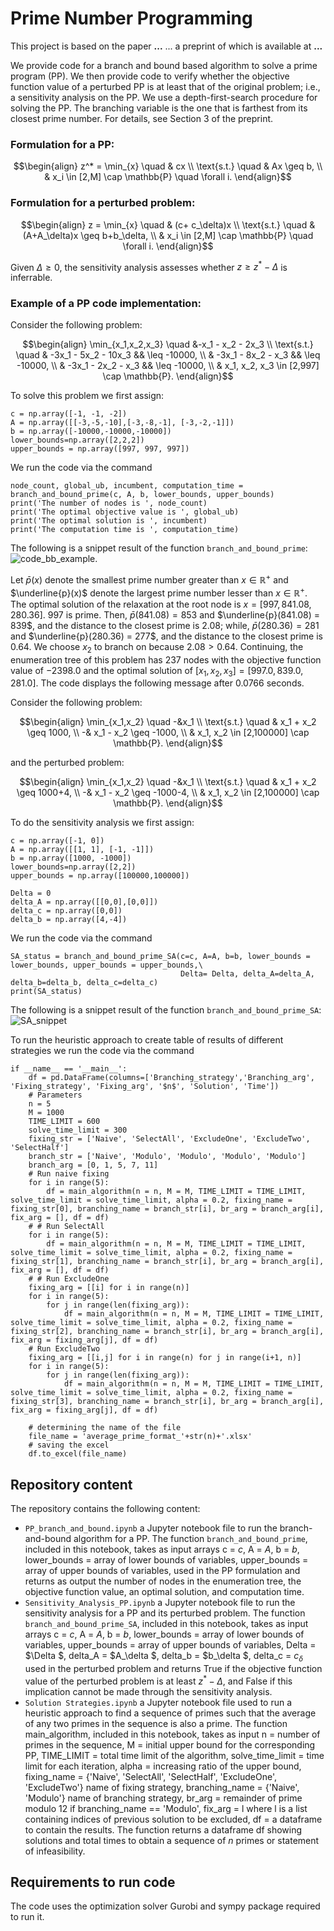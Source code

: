 # Prime Number Programming
This project is based on the paper **...** ... a preprint of which is available at **...**

We provide code for a branch and bound based algorithm to solve a prime program (PP). We then provide code to verify whether the objective function value of a perturbed PP is at least that of the original problem; i.e., a sensitivity analysis on the PP. We use a depth-first-search procedure for solving the PP. The branching variable is the one that is farthest from its closest prime number. For details, see Section 3 of the preprint.

### Formulation for a PP:
```math
\begin{align}
  z^* = \min_{x} \quad & cx \\
  \text{s.t.} \quad & Ax \geq b, \\
  & x_i \in [2,M] \cap \mathbb{P} \quad \forall i.
\end{align}
```

### Formulation for a perturbed problem:
```math
\begin{align}
  z = \min_{x} \quad & (c+ c_\delta)x \\
  \text{s.t.} \quad & (A+A_\delta)x \geq b+b_\delta, \\
  & x_i \in [2,M] \cap \mathbb{P} \quad \forall i.
\end{align}
```
Given $\Delta \geq 0$, the sensitivity analysis assesses whether $z \geq z^* - \Delta$ is inferrable.

### Example of a PP code implementation:
Consider the following problem:
```math
\begin{align}
  \min_{x_1,x_2,x_3} \quad &-x_1 - x_2 - 2x_3 \\
  \text{s.t.} \quad & -3x_1 - 5x_2 - 10x_3 && \leq -10000, \\
  & -3x_1 - 8x_2 - x_3 && \leq -10000, \\
  & -3x_1 - 2x_2 - x_3 && \leq -10000, \\
  & x_1, x_2, x_3 \in [2,997] \cap \mathbb{P}.
\end{align}
```

To solve this problem we first assign:
```
c = np.array([-1, -1, -2])
A = np.array([[-3,-5,-10],[-3,-8,-1], [-3,-2,-1]])
b = np.array([-10000,-10000,-10000])
lower_bounds=np.array([2,2,2])
upper_bounds = np.array([997, 997, 997])
```
We run the code via the command
```
node_count, global_ub, incumbent, computation_time = branch_and_bound_prime(c, A, b, lower_bounds, upper_bounds)
print('The number of nodes is ', node_count)
print('The optimal objective value is ', global_ub)
print('The optimal solution is ', incumbent)
print('The computation time is ', computation_time)
```

The following is a snippet result of the function `branch_and_bound_prime`:
![code_bb_example](https://github.com/montreeklim/PrimeNumberProgramming/assets/65499015/ece513d9-993c-404e-b6ad-82985948beb3).


Let $\bar{p}(x)$ denote the smallest prime number greater than $x \in \mathbb{R}^+$ and $\underline{p}(x)$ denote the largest prime number lesser than $x \in \mathbb{R}^+$.
The optimal solution of the relaxation at the root node is $x = [997, 841.08, 280.36]$. $997$ is prime. Then, $\bar{p}(841.08) = 853$ and $\underline{p}(841.08) = 839$, and the distance to the closest prime is $2.08$; while, $\bar{p}(280.36) = 281$ and $\underline{p}(280.36) = 277$, and the distance to the closest prime is $0.64$. We choose $x_2$ to branch on because $2.08 > 0.64$. 
Continuing, the enumeration tree of this problem has $237$ nodes with the objective function value of $-2398.0$ and the optimal solution of $[x_1, x_2, x_3]=[997.0, 839.0, 281.0]$. The code displays the following message after $0.0766$ seconds.


Consider the following problem:
```math
\begin{align}
  \min_{x_1,x_2} \quad -&x_1 \\
  \text{s.t.} \quad & x_1 + x_2 \geq 1000, \\
  -& x_1 - x_2 \geq -1000, \\
  & x_1, x_2 \in [2,100000] \cap \mathbb{P}.
\end{align}
```
and the perturbed problem:
```math
\begin{align}
  \min_{x_1,x_2} \quad -&x_1 \\
  \text{s.t.} \quad & x_1 + x_2 \geq 1000+4, \\
  -& x_1 - x_2 \geq -1000-4, \\
  & x_1, x_2 \in [2,100000] \cap \mathbb{P}.
\end{align}
```

To do the sensitivity analysis we first assign:
```
c = np.array([-1, 0])
A = np.array([[1, 1], [-1, -1]])
b = np.array([1000, -1000])
lower_bounds=np.array([2,2])
upper_bounds = np.array([100000,100000])

Delta = 0
delta_A = np.array([[0,0],[0,0]])
delta_c = np.array([0,0])
delta_b = np.array([4,-4])
```

We run the code via the command
```
SA_status = branch_and_bound_prime_SA(c=c, A=A, b=b, lower_bounds = lower_bounds, upper_bounds = upper_bounds,\
                                      Delta= Delta, delta_A=delta_A, delta_b=delta_b, delta_c=delta_c)
print(SA_status)
```

The following is a snippet result of the function `branch_and_bound_prime_SA`:
![SA_snippet](https://github.com/montreeklim/PrimeNumberProgramming/assets/65499015/468ce65d-e812-4a6f-8d21-c64f6c92e881)

To run the heuristic approach to create table of results of different strategies we run the code via the command
```
if __name__ == '__main__':
    df = pd.DataFrame(columns=['Branching_strategy','Branching_arg', 'Fixing_strategy', 'Fixing_arg', '$n$', 'Solution', 'Time'])
    # Parameters
    n = 5
    M = 1000
    TIME_LIMIT = 600
    solve_time_limit = 300
    fixing_str = ['Naive', 'SelectAll', 'ExcludeOne', 'ExcludeTwo', 'SelectHalf']
    branch_str = ['Naive', 'Modulo', 'Modulo', 'Modulo', 'Modulo']
    branch_arg = [0, 1, 5, 7, 11]
    # Run naive fixing
    for i in range(5):
        df = main_algorithm(n = n, M = M, TIME_LIMIT = TIME_LIMIT, solve_time_limit = solve_time_limit, alpha = 0.2, fixing_name = fixing_str[0], branching_name = branch_str[i], br_arg = branch_arg[i], fix_arg = [], df = df)
    # # Run SelectAll
    for i in range(5):
        df = main_algorithm(n = n, M = M, TIME_LIMIT = TIME_LIMIT, solve_time_limit = solve_time_limit, alpha = 0.2, fixing_name = fixing_str[1], branching_name = branch_str[i], br_arg = branch_arg[i], fix_arg = [], df = df)
    # # Run ExcludeOne
    fixing_arg = [[i] for i in range(n)]
    for i in range(5):
        for j in range(len(fixing_arg)):
            df = main_algorithm(n = n, M = M, TIME_LIMIT = TIME_LIMIT, solve_time_limit = solve_time_limit, alpha = 0.2, fixing_name = fixing_str[2], branching_name = branch_str[i], br_arg = branch_arg[i], fix_arg = fixing_arg[j], df = df)
    # Run ExcludeTwo
    fixing_arg = [[i,j] for i in range(n) for j in range(i+1, n)]
    for i in range(5):
        for j in range(len(fixing_arg)):
            df = main_algorithm(n = n, M = M, TIME_LIMIT = TIME_LIMIT, solve_time_limit = solve_time_limit, alpha = 0.2, fixing_name = fixing_str[3], branching_name = branch_str[i], br_arg = branch_arg[i], fix_arg = fixing_arg[j], df = df)
    
    # determining the name of the file
    file_name = 'average_prime_format_'+str(n)+'.xlsx'
    # saving the excel
    df.to_excel(file_name)
```

## Repository content
The repository contains the following content:
- `PP_branch_and_bound.ipynb` a Jupyter notebook file to run the branch-and-bound algorithm for a PP. The function `branch_and_bound_prime`, included in this notebook,
  takes as input arrays c = $c$, A = $A$, b = $b$, lower_bounds = array of lower bounds of variables, upper_bounds = array of upper bounds of variables, used in the PP formulation and returns as output the number of nodes in the enumeration tree, the objective function value, an optimal solution, and computation time.
- `Sensitivity_Analysis_PP.ipynb` a Jupyter notebook file to run the sensitivity analysis for a PP and its perturbed problem. The function `branch_and_bound_prime_SA`, included in this notebook, takes as input arrays c = $c$, A = $A$, b = $b$, lower_bounds = 
   array of lower bounds of variables, upper_bounds = array of upper bounds of variables, Delta = $\Delta $, delta_A = $A_\delta $, delta_b = $b_\delta $, delta_c = $c_\delta$ used in the perturbed problem and returns True if the objective function value of the perturbed problem is at least $z^* - \Delta$, and False if this implication cannot be made through the sensitivity analysis.
- `Solution Strategies.ipynb` a Jupyter notebook file used to run a heuristic approach to find a sequence of primes such that the average of any two primes in the sequence is also a prime. The function main_algorithm, included in this notebook, takes as input n = number of primes in the sequence, M = initial upper bound for the corresponding PP, TIME_LIMIT = total time limit of the algorithm, solve_time_limit = time limit for each iteration, alpha = increasing ratio of the upper bound, fixing_name = {'Naive', 'SelectAll', 'SelectHalf', 'ExcludeOne', 'ExcludeTwo'} name of fixing strategy, branching_name = {'Naive', 'Modulo'} name of branching strategy, br_arg = remainder of prime modulo 12 if branching_name == 'Modulo', fix_arg = l where l is a list containing indices of previous solution to be excluded, df = a dataframe to contain the results. The function returns a dataframe df showing solutions and total times to obtain a sequence of $n$ primes or statement of infeasibility.

## Requirements to run code
The code uses the optimization solver Gurobi and sympy package required to run it.  
